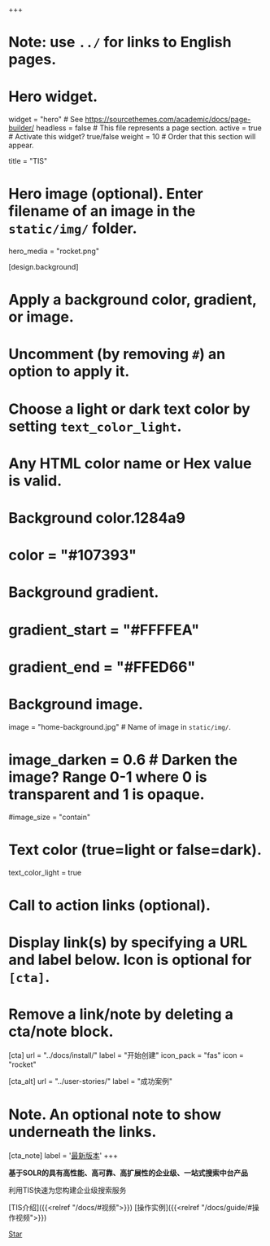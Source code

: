 +++
# Note: use `../` for links to English pages.

# Hero widget.
widget = "hero"  # See https://sourcethemes.com/academic/docs/page-builder/
headless = false  # This file represents a page section.
active = true  # Activate this widget? true/false
weight = 10  # Order that this section will appear.

title = "TIS"

# Hero image (optional). Enter filename of an image in the `static/img/` folder.
hero_media = "rocket.png"

[design.background]
  # Apply a background color, gradient, or image.
  #   Uncomment (by removing `#`) an option to apply it.
  #   Choose a light or dark text color by setting `text_color_light`.
  #   Any HTML color name or Hex value is valid.

  # Background color.1284a9
  # color = "#107393"
  
  # Background gradient.
  # gradient_start = "#FFFFEA"
  # gradient_end = "#FFED66"
  
  # Background image.
  image = "home-background.jpg"  # Name of image in `static/img/`.
  # image_darken = 0.6  # Darken the image? Range 0-1 where 0 is transparent and 1 is opaque.
  #image_size = "contain" 
  # Text color (true=light or false=dark).
  text_color_light = true

# Call to action links (optional).
#   Display link(s) by specifying a URL and label below. Icon is optional for `[cta]`.
#   Remove a link/note by deleting a cta/note block.
[cta]
  url = "../docs/install/"
  label = "开始创建"
  icon_pack = "fas"
  icon = "rocket"
  
[cta_alt]
  url = "../user-stories/"
  label = "成功案例"

# Note. An optional note to show underneath the links.
[cta_note]
  label = '<a class="js-github-release" href="../updates/" data-repo="qlangtech/tis-solr">最新版本<!-- V --></a>'
+++

**基于SOLR的具有高性能、高可靠、高扩展性的企业级、一站式搜索中台产品**

利用TIS快速为您构建企业级搜索服务 

<i class="fas fa-film pr-1" aria-hidden="true"></i>[TIS介绍]({{<relref "/docs/#视频">}}) <i class="fas fa-film pr-1" aria-hidden="true"></i>[操作实例]({{<relref "/docs/guide/#操作视频">}})

<span style="text-shadow: none;"><a class="github-button" href="https://github.com/qlangtech/tis-solr" data-icon="octicon-star" data-size="large" data-show-count="true" aria-label="Star this on GitHub">Star</a><script async defer src="https://buttons.github.io/buttons.js"></script></span>
